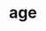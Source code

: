 ---
title: age
di: (to one person)
meaning: hurry up! come on!
ch: eight
pos: conjverb
derivative: agitation
six: y
---